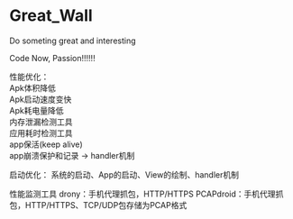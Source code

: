 # Great_Wall
Do someting great and interesting

Code Now, Passion!!!!!!


性能优化：  
Apk体积降低  
Apk启动速度变快  
Apk耗电量降低  
内存泄漏检测工具  
应用耗时检测工具  
app保活(keep alive)  
app崩溃保护和记录 -> handler机制  

启动优化：
系统的启动、App的启动、View的绘制、handler机制

性能监测工具
drony：手机代理抓包，HTTP/HTTPS
PCAPdroid：手机代理抓包，HTTP/HTTPS、TCP/UDP包存储为PCAP格式

